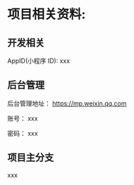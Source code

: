 # 项目相关资料:

## 开发相关

AppID(小程序 ID):
xxx

## 后台管理

后台管理地址：
https://mp.weixin.qq.com

账号：
xxx

密码：
xxx

## 项目主分支

xxx
